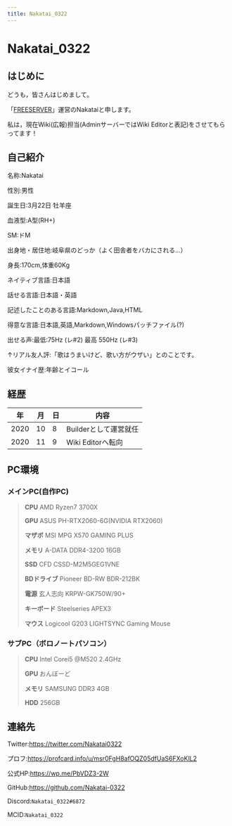 ```yaml
---
title: Nakatai_0322
---
```

# <mc-avatar user="d297f52003024e5d944fd78edc82891a"></mc-avatar>Nakatai_0322

## はじめに
どうも，皆さんはじめまして。

「[FREESERVER](https://www.freeserver.pro)」運営のNakataiと申します。

私は，現在Wiki(広報)担当(AdminサーバーではWiki Editorと表記)をさせてもらってます！

## 自己紹介
名称:Nakatai

性別:男性

誕生日:3月22日 牡羊座

血液型:A型(RH+)

SM:ドM

出身地・居住地:岐阜県のどっか（よく田舎者をバカにされる...）

身長:170cm,体重60Kg

ネイティブ言語:日本語

話せる言語:日本語・英語

記述したことのある言語:Markdown,Java,HTML

得意な言語:日本語,英語,Markdown,Windowsパッチファイル(?)

出せる声:最低:75Hz (レ#2) 最高 550Hz (レ#3)

↑リアル友人評:「歌はうまいけど、歌い方がウザい」とのことです。

彼女イナイ歴:年齢とイコール

## 経歴
| 年   | 月  | 日  | 内容                  |
| ---- | --- | --- | --------------------- |
| 2020 | 10  | 8   | Builderとして運営就任 |
| 2020 | 11  | 9   | Wiki Editorへ転向     |
## PC環境
### メインPC(自作PC)
> **CPU** AMD Ryzen7 3700X
> 
> **GPU** ASUS PH-RTX2060-6G(NVIDIA RTX2060)
> 
> **マザボ** MSI MPG X570 GAMING PLUS
> 
> **メモリ** A-DATA DDR4-3200 16GB
> 
> **SSD** CFD CSSD-M2M5GEG1VNE
> 
> **BDドライブ** Pioneer BD-RW BDR-212BK
> 
> **電源** 玄人志向 KRPW-GK750W/90+
> 
> **キーボード** Steelseries APEX3
> 
> **マウス** Logicool G203 LIGHTSYNC Gaming Mouse
### サブPC（ボロノートパソコン）
> **CPU** Intel Corei5 @M520 2.4GHz
> 
> **GPU** おんぼーど
> 
> **メモリ** SAMSUNG DDR3 4GB
> 
> **HDD** 256GB
> 

## 連絡先
Twitter:https://twitter.com/Nakatai0322

プロフ:https://profcard.info/u/msr0FgH8afOQZ05dfUaS6FXoKlL2

公式HP:https://wp.me/PbVDZ3-2W

GitHub:https://github.com/Nakatai-0322

Discord:`Nakatai_0322#6872`

MCID:`Nakatai_0322`
